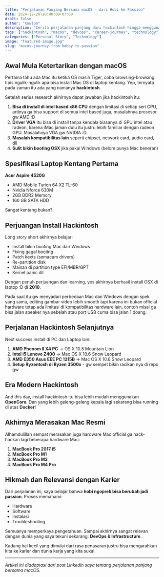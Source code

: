 ```yaml
---
title: "Perjalanan Panjang Bersama macOS - dari Hobi ke Passion"
date: 2024-12-20T10:00:00+07:00
draft: false
author: "Kowlon"
description: "Cerita perjalanan panjang dari hackintosh hingga menggunakan Mac resmi, dan bagaimana hobi ngoprek berubah menjadi passion yang relevan dengan karier DevOps."
tags: ["hackintosh", "macos", "devops", "career-journey", "technology"]
categories: ["Personal Story", "Technology"]
image: "featured-image.jpg"
slug: "macos-journey-from-hobby-to-passion"
---
```


## Awal Mula Ketertarikan dengan macOS

Pertama tahu ada Mac itu ketika OS masih Tiger, coba browsing-browsing tipis ngulik-ngulik apa bisa install Mac OS di laptop kentang. Yep, ternyata pada zaman itu ada yang namanya **hackintosh**.

Setelah serius research akhirnya dapat jawaban jika hackintosh itu:

1. **Bisa di install di intel based x86 CPU** dengan limitasi di setiap seri CPU, artinya ga bisa support di semua intel based juga, masalahnya prosesor gw AMD :D
2. **Driver VGA** itu bisa di install tanpa kendala biasanya di GPU intel atau radeon, karena iMac jaman dulu itu justru lebih familiar dengan radeon GPU. Masalahnya VGA gw NVIDIA :D
3. **Masalah kompatibilitas lain** seperti chipset, network card, audio card, dll
4. **Sulit bikin booting OSX** jika pakai Windows (belom punya Mac beneran)

## Spesifikasi Laptop Kentang Pertama

**Acer Aspire 4520G**
- AMD Mobile Turion 64 X2 TL-60
- Nvidia Nforce 630M
- 2GB DDR2 Memory
- 160 GB SATA HDD

Sangat kentang bukan?

## Perjuangan Install Hackintosh

Long story short akhirnya belajar:
- Install bikin booting Mac dari Windows
- Fixing gagal booting
- Patch kexts (semacam drivers)
- Re-partition disk
- Mainan di partition type EFI/MBR/GPT
- Kernel panic dll

Dengan penuh perjuangan dan learning, yes akhirnya berhasil install OSX di laptop :D di **2010**.

Pada saat itu gw menyadari perbedaan Mac dan Windows dengan spek yang sama, editing gambar video lebih smooth tapi karena ini bukan official hardware tetap ada limitasi di kompatibilitas hardware lain, contoh misal ga bisa jalan speaker nya sebelah atau port USB cuma bisa jalan 1 doang.

## Perjalanan Hackintosh Selanjutnya

Next success install di PC dan Laptop lain:

1. **AMD Phenom II X4 PC** → OS X 10.8 Mountain Lion
2. **Intel i5 Lenovo Z400** → Mac OS X 10.6 Snow Leopard
3. **AMD E350 Asus EEE PC 1215B** → Mac OS X 10.6 Snow Leopard
4. **Setup Ryzentosh di Ryzen 3500x** - gw sempet bikin racikan nya di repo gw

## Era Modern Hackintosh

And this day, install hackintosh itu bisa lebih mudah menggunakan **OpenCore**. Dan yang lebih geleng-geleng kepala lagi sekarang bisa running di atas **Docker**!

## Akhirnya Merasakan Mac Resmi

Alhamdulillah sempat merasakan juga hardware Mac official ga hack-hackan lagi beberapa hardware Mac:

1. **MacBook Pro 2017 i5**
2. **MacBook Pro M1**
3. **MacBook Pro M2**
4. **MacBook Pro M4 Pro**

## Hikmah dan Relevansi dengan Karier

Dari perjalanan ini, saya belajar bahwa **hobi ngoprek bisa berubah jadi passion**. Proses memahami:
- Hardware
- Software
- Instalasi
- Troubleshooting

Semuanya memperkaya pengetahuan. Sampai akhirnya sangat relevan dengan dunia yang saya tekuni sekarang: **DevOps & Infrastructure**.

Kadang hal kecil yang dimulai dari rasa penasaran justru bisa mengarahkan kita ke karier dan dunia kerja yang kita sukai.

---

*Artikel ini diadaptasi dari post LinkedIn saya tentang perjalanan panjang bersama macOS.*